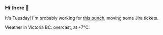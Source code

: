 ### Hi there :wave:

It's Tuesday! I'm probably working for [this bunch](https://github.com/kohofinancial), moving some Jira tickets.

Weather in Victoria BC: overcast, at +7°C.
